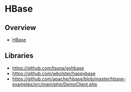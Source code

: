 # HBase


## Overview

- [HBase](https://hbase.apache.org/)


## Libraries

- https://github.com/tsuna/gohbase
- https://github.com/wbolster/happybase
- https://github.com/apache/hbase/blob/master/hbase-examples/src/main/php/DemoClient.php
